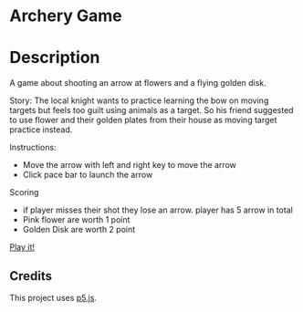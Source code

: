 # Archery Game

# Description
A game about shooting an arrow at flowers and a flying golden disk. 

Story: 
The local knight wants to practice learning the bow on moving targets but feels too guilt using animals as a target. 
So his friend suggested to use flower and their golden plates from their house as moving target practice instead.

Instructions:
- Move the arrow with left and right key to move the arrow
- Click pace bar to launch the arrow

Scoring
- if player misses their shot they lose an arrow. player has 5 arrow in total
- Pink flower are worth 1 point
- Golden Disk are worth 2 point

[Play it!](https://sabrina-chan-fee.github.io/Cart-253-project/Mod%20Jam/)

## Credits
This project uses [p5.js](https://p5js.org).



